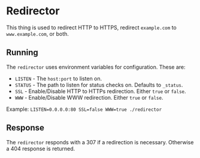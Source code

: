 Redirector
==========
This thing is used to redirect HTTP to HTTPS, redirect `example.com` to `www.example.com`, or both.

Running
-------
The `redirector` uses environment variables for configuration. These are:

- `LISTEN` - The `host:port` to listen on.
- `STATUS` - The path to listen for status checks on. Defaults to `_status`.
- `SSL` - Enable/Disable HTTP to HTTPs redirection. Either `true` or `false`.
- `WWW` - Enable/Disable WWW redirection. Either `true` or `false`.

Example: `LISTEN=0.0.0.0:80 SSL=false WWW=true ./redirector`

Response
--------
The `redirector` responds with a 307 if a redirection is necessary. Otherwise a 404 response is returned.
